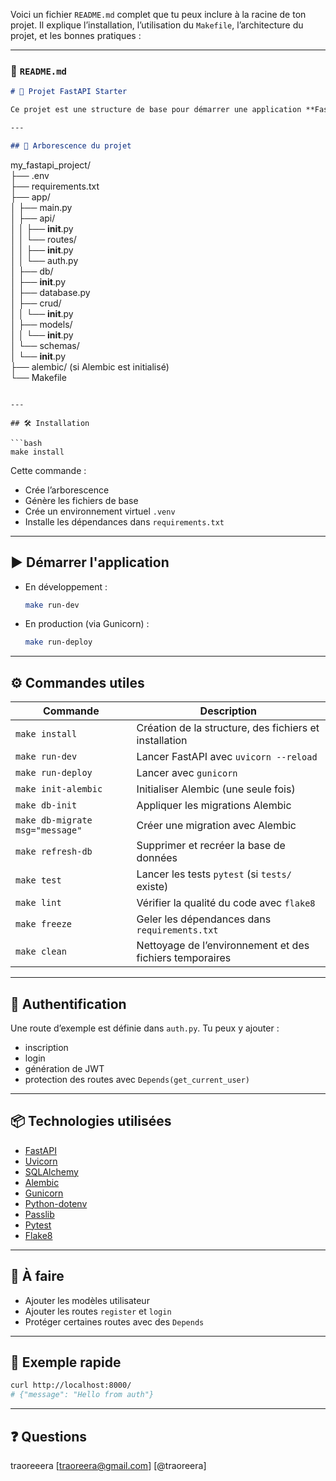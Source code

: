Voici un fichier `README.md` complet que tu peux inclure à la racine de ton projet. Il explique l’installation, l’utilisation du `Makefile`, l’architecture du projet, et les bonnes pratiques :

---

### 📄 `README.md`

```markdown
# 🚀 Projet FastAPI Starter

Ce projet est une structure de base pour démarrer une application **FastAPI** avec SQLAlchemy, Alembic, authentification utilisateur, et gestion simplifiée via un `Makefile`.

---

## 📁 Arborescence du projet

```

my\_fastapi\_project/ <br>
├── .env <br>
├── requirements.txt <br>
├── app/<br>
│   ├── main.py<br>
│   ├── api/<br>
│   │   ├── **init**.py<br>
│   │   └── routes/<br>
│   │       ├── **init**.py<br>
│   │       └── auth.py<br>
│   ├── db/<br>
│       ├── **init**.py<br>
│       ├── database.py<br>
│       ├── crud/<br>
│       │   └── **init**.py<br>
│       ├── models/<br>
│       │   └── **init**.py<br>
│       └── schemas/<br>
│           └── **init**.py<br>
├── alembic/ (si Alembic est initialisé)<br>
└── Makefile<br>

````

---

## 🛠️ Installation

```bash
make install
````

Cette commande :

* Crée l’arborescence
* Génère les fichiers de base
* Crée un environnement virtuel `.venv`
* Installe les dépendances dans `requirements.txt`

---

## ▶️ Démarrer l'application

* En développement :

  ```bash
  make run-dev
  ```
* En production (via Gunicorn) :

  ```bash
  make run-deploy
  ```

---

## ⚙️ Commandes utiles

| Commande                        | Description                                              |
| ------------------------------- | -------------------------------------------------------- |
| `make install`                  | Création de la structure, des fichiers et installation   |
| `make run-dev`                  | Lancer FastAPI avec `uvicorn --reload`                   |
| `make run-deploy`               | Lancer avec `gunicorn`                                   |
| `make init-alembic`             | Initialiser Alembic (une seule fois)                     |
| `make db-init`                  | Appliquer les migrations Alembic                         |
| `make db-migrate msg="message"` | Créer une migration avec Alembic                         |
| `make refresh-db`               | Supprimer et recréer la base de données                  |
| `make test`                     | Lancer les tests `pytest` (si `tests/` existe)           |
| `make lint`                     | Vérifier la qualité du code avec `flake8`                |
| `make freeze`                   | Geler les dépendances dans `requirements.txt`            |
| `make clean`                    | Nettoyage de l’environnement et des fichiers temporaires |

---

## 🔐 Authentification

Une route d’exemple est définie dans `auth.py`. Tu peux y ajouter :

* inscription
* login
* génération de JWT
* protection des routes avec `Depends(get_current_user)`

---

## 📦 Technologies utilisées

* [FastAPI](https://fastapi.tiangolo.com)
* [Uvicorn](https://www.uvicorn.org)
* [SQLAlchemy](https://www.sqlalchemy.org)
* [Alembic](https://alembic.sqlalchemy.org)
* [Gunicorn](https://gunicorn.org)
* [Python-dotenv](https://pypi.org/project/python-dotenv)
* [Passlib](https://passlib.readthedocs.io)
* [Pytest](https://docs.pytest.org)
* [Flake8](https://flake8.pycqa.org)

---

## 📌 À faire

* Ajouter les modèles utilisateur
* Ajouter les routes `register` et `login`
* Protéger certaines routes avec des `Depends`

---

## 🧪 Exemple rapide

```bash
curl http://localhost:8000/
# {"message": "Hello from auth"}
```

---

## ❓ Questions
traoreeera [traoreera@gmail.com] [@traoreera]
